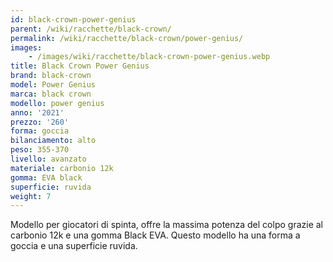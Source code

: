 ```yaml
---
id: black-crown-power-genius
parent: /wiki/racchette/black-crown/
permalink: /wiki/racchette/black-crown/power-genius/
images:
    - /images/wiki/racchette/black-crown-power-genius.webp
title: Black Crown Power Genius
brand: black-crown
model: Power Genius
marca: black crown
modello: power genius
anno: '2021'
prezzo: '260'
forma: goccia
bilanciamento: alto
peso: 355-370
livello: avanzato
materiale: carbonio 12k
gomma: EVA black
superficie: ruvida
weight: 7
---
```

Modello per giocatori di spinta, offre la massima potenza del colpo grazie al carbonio 12k e una gomma Black EVA. Questo modello ha una forma a goccia e una superficie ruvida.